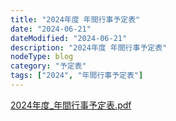 ```yaml
---
title: "2024年度 年間行事予定表"
date: "2024-06-21"
dateModified: "2024-06-21"
description: "2024年度 年間行事予定表"
nodeType: blog
category: "予定表"
tags: ["2024", "年間行事予定表"]
---
```


<a href="/doc/2024年度_年間行事予定表.pdf" target="_blank">2024年度_年間行事予定表.pdf</a>
